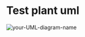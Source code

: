 # Test plant uml

![your-UML-diagram-name](http://www.plantuml.com/plantuml/proxy?cache=no&src=https://raw.githubusercontent.com/Martin-Hausleitner/plantuml-markdown/main/example.plantuml
)





